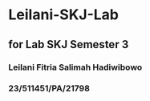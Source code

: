 # Leilani-SKJ-Lab
## for Lab SKJ Semester 3
### Leilani Fitria Salimah Hadiwibowo
### 23/511451/PA/21798
